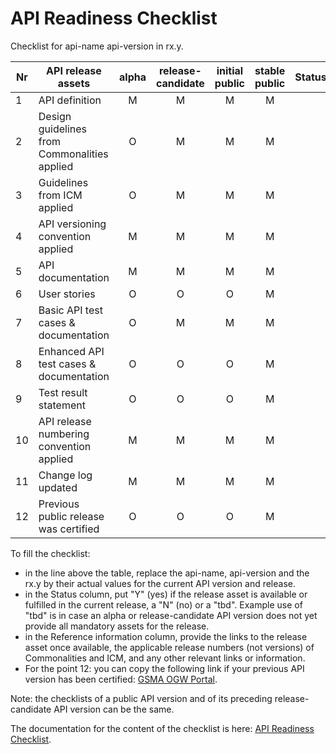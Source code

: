 # API Readiness Checklist

Checklist for api-name api-version in rx.y.

| Nr | API release assets  | alpha | release-candidate |  initial<br>public | stable<br> public | Status | Reference information |
|----|----------------------------------------------|:-----:|:-----------------:|:-------:|:------:|:----:|:----:|
|  1 | API definition                               |   M   |         M         |    M    |    M   |      | link |
|  2 | Design guidelines from Commonalities applied |   O   |         M         |    M    |    M   |      | Comm. release nr |
|  3 | Guidelines from ICM applied                  |   O   |         M         |    M    |    M   |      | ICM release nr |
|  4 | API versioning convention applied            |   M   |         M         |    M    |    M   |      | x.y.z |
|  5 | API documentation                            |   M   |         M         |    M    |    M   |      | link |
|  6 | User stories                                 |   O   |         O         |    O    |    M   |      | link |
|  7 | Basic API test cases & documentation         |   O   |         M         |    M    |    M   |      | link |
|  8 | Enhanced API test cases & documentation      |   O   |         O         |    O    |    M   |      | link |
|  9 | Test result statement                        |   O   |         O         |    O    |    M   |      | link |
| 10 | API release numbering convention applied     |   M   |         M         |    M    |    M   |      | rx.y |
| 11 | Change log updated                           |   M   |         M         |    M    |    M   |      | link |
| 12 | Previous public release was certified        |   O   |         O         |    O    |    M   |      | link |

To fill the checklist:
- in the line above the table, replace the api-name, api-version and the rx.y by their actual values for the current API version and release.
- in the Status column, put "Y" (yes) if the release asset is available or fulfilled in the current release, a "N" (no) or a "tbd". Example use of "tbd" is in case an alpha or release-candidate API version does not yet provide all mandatory assets for the release.
- in the Reference information column, provide the links to the release asset once available, the applicable release numbers (not versions) of Commonalities and ICM, and any other relevant links or information.
- For the point 12: you can copy the following link if your previous API version has been certified: [GSMA OGW Portal](https://www.open-gateway.com/operators-map).

Note: the checklists of a public API version and of its preceding release-candidate API version can be the same.

The documentation for the content of the checklist is here: [API Readiness Checklist](https://lf-camaraproject.atlassian.net/wiki/spaces/CAM/pages/14559630/API+Release+Process#API-readiness-checklist).
